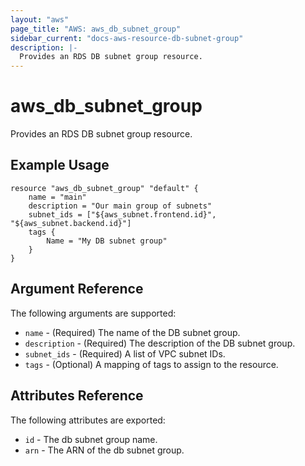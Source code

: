 ```yaml
---
layout: "aws"
page_title: "AWS: aws_db_subnet_group"
sidebar_current: "docs-aws-resource-db-subnet-group"
description: |-
  Provides an RDS DB subnet group resource.
---
```


# aws\_db\_subnet\_group

Provides an RDS DB subnet group resource.

## Example Usage

```
resource "aws_db_subnet_group" "default" {
    name = "main"
    description = "Our main group of subnets"
    subnet_ids = ["${aws_subnet.frontend.id}", "${aws_subnet.backend.id}"]
    tags {
        Name = "My DB subnet group"
    }
}
```

## Argument Reference

The following arguments are supported:

* `name` - (Required) The name of the DB subnet group.
* `description` - (Required) The description of the DB subnet group.
* `subnet_ids` - (Required) A list of VPC subnet IDs.
* `tags` - (Optional) A mapping of tags to assign to the resource.

## Attributes Reference

The following attributes are exported:

* `id` - The db subnet group name.
* `arn` - The ARN of the db subnet group.

